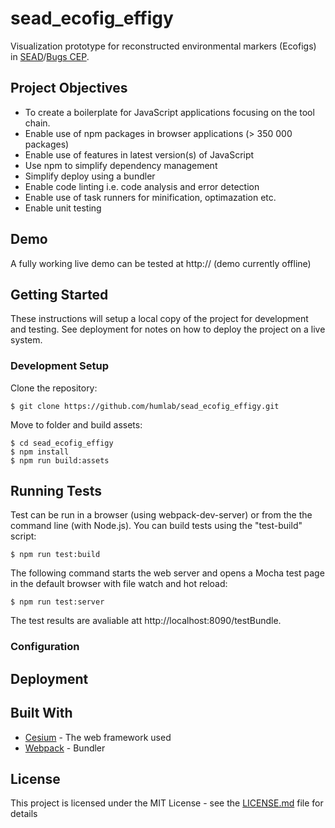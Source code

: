 # sead_ecofig_effigy

Visualization prototype for reconstructed environmental markers (Ecofigs) in [SEAD](http://www.sead.se/)/[Bugs CEP](http://bugscep.com/).

## Project Objectives

* To create a boilerplate for JavaScript applications focusing on the tool chain.
* Enable use of npm packages in browser applications (> 350 000 packages)
* Enable use of features in latest version(s) of JavaScript 
* Use npm to simplify dependency management
* Simplify deploy using a bundler
* Enable code linting i.e. code analysis and error detection
* Enable use of task runners for minification, optimazation etc.
* Enable unit testing

## Demo

A fully working live demo can be tested at http:// (demo currently offline)

## Getting Started

These instructions will setup a local copy of the project for development and testing.
See deployment for notes on how to deploy the project on a live system.

### Development Setup

Clone the repository:
```
$ git clone https://github.com/humlab/sead_ecofig_effigy.git
```
Move to folder and build assets:
```
$ cd sead_ecofig_effigy
$ npm install
$ npm run build:assets
```

## Running Tests
Test can be run in a browser (using webpack-dev-server) or from the  the command line (with Node.js). 
You can build tests using the "test-build" script:
```
$ npm run test:build
```
The following command starts the web server and opens a Mocha test page in the default browser with file watch and hot reload:
```
$ npm run test:server
```
The test results are avaliable att http://localhost:8090/testBundle.

### Configuration

## Deployment

## Built With

* [Cesium](http://www.dropwizard.io/1.0.2/docs/) - The web framework used
* [Webpack](https://maven.apache.org/) - Bundler

## License

This project is licensed under the MIT License - see the [LICENSE.md](LICENSE.md) file for details


